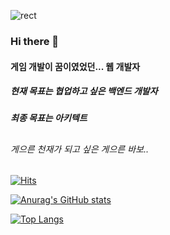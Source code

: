 ![rect](https://capsule-render.vercel.app/api?type=rect&color=gradient&text=%20%20Hello%20World!%20%20&fontAlign=50&fontSize=30&textBg=true&animation=fadeIn)

### Hi there 👋

#### 게임 개발이 꿈이였었던... 웹 개발자
##### 현재 목표는 협업하고 싶은 백엔드 개발자
##### 최종 목표는 아키텍트
##
###### 게으른 천재가 되고 싶은 게으른 바보..
## 

[![Hits](https://hits.seeyoufarm.com/api/count/incr/badge.svg?url=https%3A%2F%2Fgithub.com%2FLipCoder&count_bg=%2379C83D&title_bg=%23555555&icon=&icon_color=%23E7E7E7&title=hits&edge_flat=false)](https://hits.seeyoufarm.com)                    

[![Anurag's GitHub stats](https://github-readme-stats.vercel.app/api?username=LipCoder&show_icons=true&theme=cobalt)](https://github.com/anuraghazra/github-readme-stats)

[![Top Langs](https://github-readme-stats.vercel.app/api/top-langs/?username=LipCoder)](https://github.com/anuraghazra/github-readme-stats)
